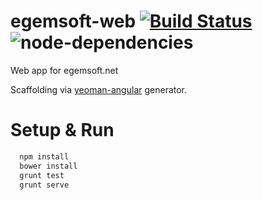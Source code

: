 egemsoft-web [![Build Status](https://travis-ci.org/egemsoft/egemsoft-web.svg?branch=src)](https://travis-ci.org/egemsoft/egemsoft-web) ![node-dependencies](https://david-dm.org/egemsoft/egemsoft-web.png)
============

Web app for egemsoft.net

Scaffolding via [yeoman-angular](https://github.com/yeoman/generator-angular) generator.

Setup & Run
===========
```bash
  npm install
  bower install
  grunt test
  grunt serve
```  
